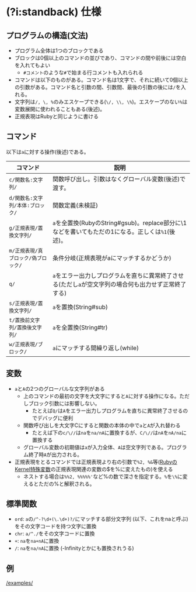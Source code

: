 # (?i:standback) 仕様

## プログラムの構造(文法)
* プログラム全体は1つのブロックである
* ブロックは0個以上のコマンドの並びであり、コマンドの間や前後には空白を入れてもよい
  * `#コメント`のような`#`で始まる行コメントも入れられる
* コマンドは以下のものがある。コマンド名は1文字で、それに続いて0個以上の引数がある。コマンド名と引数の間、引数間、最後の引数の後には`/`を入れる。
* 文字列は`/, \, %`のみエスケープできる(`\/, \\, \%`)。エスケープのない`%`は変数展開に使われることもある(後述)。
* 正規表現はRubyと同じように書ける

## コマンド
以下は`a`に対する操作(後述)である。

| コマンド | 説明 |
| --- | --- |
| `c/関数名:文字列/` | 関数呼び出し。引数はなくグローバル変数(後述)で渡す。 |
| `d/関数名:文字列/本体:ブロック/` | 関数定義(未検証) |
| `g/正規表現/置換文字列/` | `a`を全置換(RubyのString#gsub)。replace部分に\1などを書いてもただの1になる。正しくは`%1`(後述)。 |
| `m/正規表現/真ブロック/偽ブロック/` | 条件分岐(正規表現がaにマッチするかどうか) |
| `q/` | `a`をエラー出力しプログラムを直ちに異常終了させる(ただし`a`が空文字列の場合何も出力せず正常終了する) |
| `s/正規表現/置換文字列/` | `a`を置換(String#sub) |
| `t/置換前文字列/置換後文字列/` | `a`を全置換(String#tr) |
| `w/正規表現/ブロック/` | `a`にマッチする間繰り返し(while) |

## 変数
* `a`と`A`の2つのグローバルな文字列がある
  * 上のコマンドの最初の文字を大文字にすると`A`に対する操作になる。ただしブロック引数には影響しない。
    * たとえば`Q/`は`A`をエラー出力しプログラムを直ちに異常終了させるのでデバッグに便利
  * 関数呼び出しを大文字Cにすると関数の本体の中で`a`と`A`が入れ替わる
    * たとえば下の`c/\//`は`na`を`na/nA`に置換するが、`C/\//`は`nA`を`nA/na`に置換する
  * グローバル変数の初期値は`a`が入力全体、`A`は空文字列である。プログラム終了時`A`が出力される。
* 正規表現をとるコマンドでは正規表現より右の引数で`%2, %&`等([RubyのKernel特殊変数](https://docs.ruby-lang.org/ja/latest/class/Kernel.html)の正規表現関連の変数の$を%に変えたもの)を使える
  * ネストする場合は`%%2, %%%%%'`など%の数で深さを指定する。`%`を`\%`に変えるとただの%と解釈される。

## 標準関数
* `ord`: `a`の`/^-?\d+(\.\d+)?/`にマッチする部分文字列 (以下、これをnaと呼ぶ) をその文字コードを持つ文字に置換
* `chr`: `a/^./`をその文字コードに置換
* `+`: `na`を`na+nA`に置換
* `/`: `na`を`na/nA`に置換 (-Infinityとかにも置換されうる)

## 例
[/examples/](examples)
